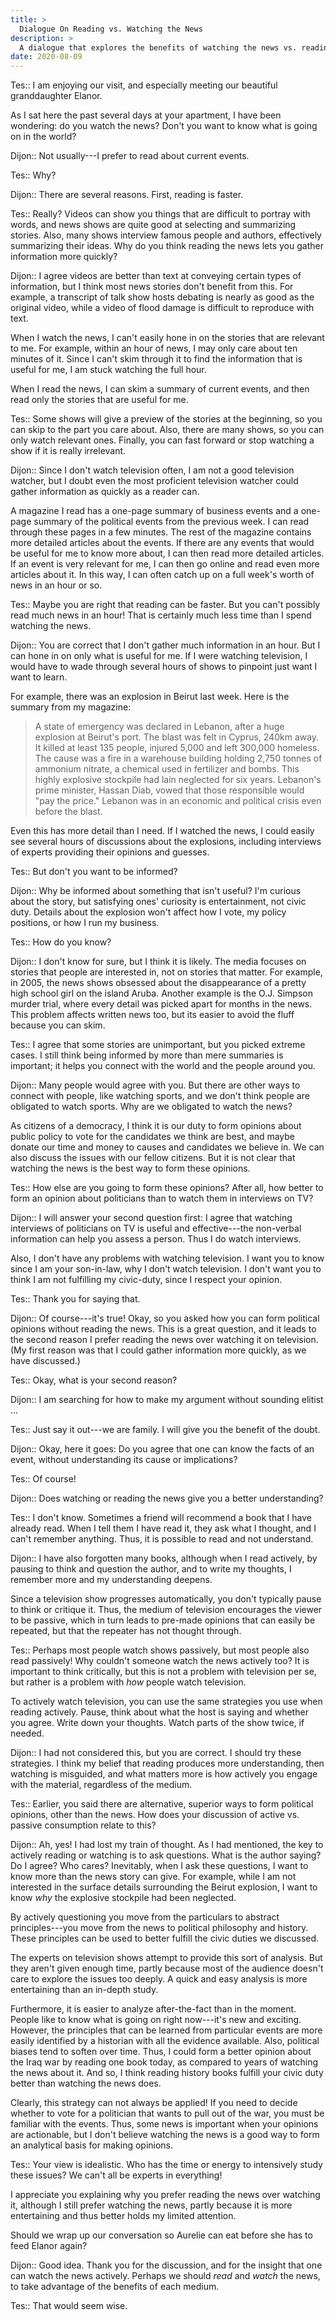 ```yaml
---
title: >
  Dialogue On Reading vs. Watching the News
description: >
  A dialogue that explores the benefits of watching the news vs. reading it, and whether reading the news is a duty.
date: 2020-08-09
---
```


Tes:: I am enjoying our visit, and especially meeting our beautiful granddaughter Elanor.

As I sat here the past several days at your apartment, I have been wondering: do you watch the news? Don't you want to know what is going on in the world?

Dijon:: Not usually---I prefer to read about current events.

Tes:: Why?

Dijon:: There are several reasons. First, reading is faster.

Tes:: Really? Videos can show you things that are difficult to portray with words, and news shows are quite good at selecting and summarizing stories. Also, many shows interview famous people and authors, effectively summarizing their ideas. Why do you think reading the news lets you gather information more quickly?

Dijon:: I agree videos are better than text at conveying certain types of information, but I think most news stories don't benefit from this. For example, a transcript of talk show hosts debating is nearly as good as the original video, while a video of flood damage is difficult to reproduce with text.

When I watch the news, I can't easily hone in on the stories that are relevant to me. For example, within an hour of news, I may only care about ten minutes of it. Since I can't skim through it to find the information that is useful for me, I am stuck watching the full hour.

When I read the news, I can skim a summary of current events, and then read only the stories that are useful for me.

Tes:: Some shows will give a preview of the stories at the beginning, so you can skip to the part you care about. Also, there are many shows, so you can only watch relevant ones. Finally, you can fast forward or stop watching a show if it is really irrelevant.

Dijon:: Since I don't watch television often, I am not a good television watcher, but I doubt even the most proficient television watcher could gather information as quickly as a reader can.

A magazine I read has a one-page summary of business events and a one-page summary of the political events from the previous week. I can read through these pages in a few minutes. The rest of the magazine contains more detailed articles about the events. If there are any events that would be useful for me to know more about, I can then read more detailed articles. If an event is very relevant for me, I can then go online and read even more articles about it. In this way, I can often catch up on a full week's worth of news in an hour or so.

Tes:: Maybe you are right that reading can be faster. But you can't possibly read much news in an hour! That is certainly much less time than I spend watching the news.

Dijon:: You are correct that I don't gather much information in an hour. But I can hone in on only what is useful for me. If I were watching television, I would have to wade through several hours of shows to pinpoint just want I want to learn.

For example, there was an explosion in Beirut last week. Here is the summary from my magazine:

> A state of emergency was declared in Lebanon, after a huge explosion at Beirut's port. The blast was felt in Cyprus, 240km away. It killed at least 135 people, injured 5,000 and left 300,000 homeless. The cause was a fire in a warehouse building holding 2,750 tonnes of ammonium nitrate, a chemical used in fertilizer and bombs. This highly explosive stockpile had lain neglected for six years. Lebanon's prime minister, Hassan Diab, vowed that those responsible would "pay the price." Lebanon was in an economic and political crisis even before the blast.

Even this has more detail than I need. If I watched the news, I could easily see several hours of discussions about the explosions, including interviews of experts providing their opinions and guesses.

Tes:: But don't you want to be informed?

Dijon:: Why be informed about something that isn't useful? I'm curious about the story, but satisfying ones' curiosity is entertainment, not civic duty. Details about the explosion won't affect how I vote, my policy positions, or how I run my business.

Tes:: How do you know?

Dijon:: I don't know for sure, but I think it is likely. The media focuses on stories that people are interested in, not on stories that matter. For example, in 2005, the news shows obsessed about the disappearance of a pretty high school girl on the island Aruba. Another example is the O.J. Simpson murder trial, where every detail was picked apart for months in the news. This problem affects written news too, but its easier to avoid the fluff because you can skim.

Tes:: I agree that some stories are unimportant, but you picked extreme cases. I still think being informed by more than mere summaries is important; it helps you connect with the world and the people around you.

Dijon:: Many people would agree with you. But there are other ways to connect with people, like watching sports, and we don't think people are obligated to watch sports. Why are we obligated to watch the news?

As citizens of a democracy, I think it is our duty to form opinions about public policy to vote for the candidates we think are best, and maybe donate our time and money to causes and candidates we believe in. We can also discuss the issues with our fellow citizens. But it is not clear that watching the news is the best way to form these opinions.

Tes:: How else are you going to form these opinions? After all, how better to form an opinion about politicians than to watch them in interviews on TV?

Dijon:: I will answer your second question first: I agree that watching interviews of politicians on TV is useful and effective---the non-verbal information can help you assess a person. Thus I do watch interviews.

Also, I don't have any problems with watching television. I want you to know since I am your son-in-law, why I don't watch television. I don't want you to think I am not fulfilling my civic-duty, since I respect your opinion.

Tes:: Thank you for saying that.

Dijon:: Of course---it's true! Okay, so you asked how you can form political opinions without reading the news. This is a great question, and it leads to the second reason I prefer reading the news over watching it on television. (My first reason was that I could gather information more quickly, as we have discussed.)

Tes:: Okay, what is your second reason?

Dijon:: I am searching for how to make my argument without sounding elitist ...

Tes:: Just say it out---we are family. I will give you the benefit of the doubt.

Dijon:: Okay, here it goes: Do you agree that one can know the facts of an event, without understanding its cause or implications?

Tes:: Of course!

Dijon:: Does watching or reading the news give you a better understanding?

Tes:: I don't know. Sometimes a friend will recommend a book that I have already read. When I tell them I have read it, they ask what I thought, and I can't remember anything. Thus, it is possible to read and not understand.

Dijon:: I have also forgotten many books, although when I read actively, by pausing to think and question the author, and to write my thoughts, I remember more and my understanding deepens.

Since a television show progresses automatically, you don't typically pause to think or critique it. Thus, the medium of television encourages the viewer to be passive, which in turn leads to pre-made opinions that can easily be repeated, but that the repeater has not thought through.

Tes:: Perhaps most people watch shows passively, but most people also read passively! Why couldn't someone watch the news actively too? It is important to think critically, but this is not a problem with television per se, but rather is a problem with _how_ people watch television.

To actively watch television, you can use the same strategies you use when reading actively. Pause, think about what the host is saying and whether you agree. Write down your thoughts. Watch parts of the show twice, if needed.

Dijon:: I had not considered this, but you are correct. I should try these strategies. I think my belief that reading produces more understanding, then watching is misguided, and what matters more is how actively you engage with the material, regardless of the medium.

Tes:: Earlier, you said there are alternative, superior ways to form political opinions, other than the news. How does your discussion of active vs. passive consumption relate to this?

Dijon:: Ah, yes! I had lost my train of thought. As I had mentioned, the key to actively reading or watching is to ask questions. What is the author saying? Do I agree? Who cares? Inevitably, when I ask these questions, I want to know more than the news story can give. For example, while I am not interested in the surface details surrounding the Beirut explosion, I want to know _why_ the explosive stockpile had been neglected.

By actively questioning you move from the particulars to abstract principles---you move from the news to political philosophy and history. These principles can be used to better fulfill the civic duties we discussed.

The experts on television shows attempt to provide this sort of analysis. But they aren't given enough time, partly because most of the audience doesn't care to explore the issues too deeply. A quick and easy analysis is more entertaining than an in-depth study.

Furthermore, it is easier to analyze after-the-fact than in the moment. People like to know what is going on right now---it's new and exciting. However, the principles that can be learned from particular events are more easily identified by a historian with all the evidence available. Also, political biases tend to soften over time. Thus, I could form a better opinion about the Iraq war by reading one book today, as compared to years of watching the news about it. And so, I think reading history books fulfill your civic duty better than watching the news does.

Clearly, this strategy can not always be applied! If you need to decide whether to vote for a politician that wants to pull out of the war, you must be familiar with the events. Thus, some news is important when your opinions are actionable, but I don't believe watching the news is a good way to form an analytical basis for making opinions.

Tes:: Your view is idealistic. Who has the time or energy to intensively study these issues? We can't all be experts in everything!

I appreciate you explaining why you prefer reading the news over watching it, although I still prefer watching the news, partly because it is more entertaining and thus better holds my limited attention.

Should we wrap up our conversation so Aurelie can eat before she has to feed Elanor again?

Dijon:: Good idea. Thank you for the discussion, and for the insight that one can watch the news actively. Perhaps we should _read_ and _watch_ the news, to take advantage of the benefits of each medium.

Tes:: That would seem wise.
